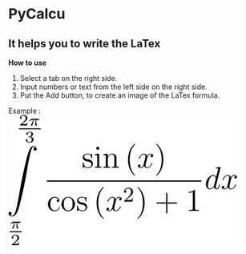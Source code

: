 # PyCalcu

## It helps you to write the LaTex

**How to use** 
1. Select a tab on the right side.
2. Input numbers or text from the left side on the right side.
3. Put the Add button,
   to create an image of the LaTex formula.

Example : ![the image of LaTeX](https://github.com/AreaEffectCloud/PyCalcu/blob/master/output_images/formula.png)
